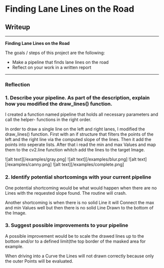 
# **Finding Lane Lines on the Road** 

## Writeup 


---

**Finding Lane Lines on the Road**

The goals / steps of this project are the following:
* Make a pipeline that finds lane lines on the road
* Reflect on your work in a written report


[//]: # (Image References)

[image1]: ./examples/grayscale.jpg "Grayscale"

---

### Reflection

### 1. Describe your pipeline. As part of the description, explain how you modified the draw_lines() function.

I created a function named pipeline that holds all necessary parameters and call the helper- functions in the right order. 

In order to draw a single line on the left and right lanes, I modified the draw_lines() function.
First with an if structure that filters the points of the left and the right line via the computed slope of the lines.
Then it add the points into seperate lists.
After that i read the min and max Values and map them to the cv2.line function whitch add the lines to the target Image.


![alt text][/examples/gray.png]
![alt text][/examples/blur.png]
![alt text][/examples/canny.png]
![alt text][/examples/complete.png]


### 2. Identify potential shortcomings with your current pipeline


One potential shortcoming would be what would happen when there are no Lines with the requested slope found. The routine will crash.

Another shortcoming is when there is no solid Line it will Connect the max and min Values well but then there is no solid Line Drawn to the bottom of the Image.   


### 3. Suggest possible improvements to your pipeline

A possible improvement would be to scale the drawed lines up to the bottom and/or to a defined limit(the top border of the masked area for example.

When driving into a Curve the Lines will not drawn correctly because only the outer Points will be evaluated.



```python

```
